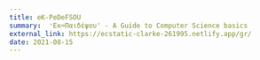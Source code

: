 ```yaml
---
title: eK-PeDeFSOU
summary:  ❛Εκ⌨Παιδέψου❜ - A Guide to Computer Science basics
external_link: https://ecstatic-clarke-261995.netlify.app/gr/
date: 2021-08-15
---
```


